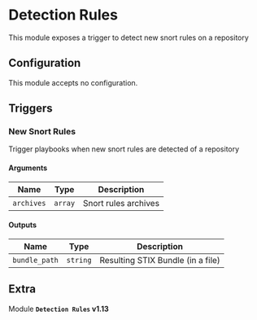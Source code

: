 # Detection Rules

This module exposes a trigger to detect new snort rules on a repository

## Configuration

This module accepts no configuration.

## Triggers

### New Snort Rules

Trigger playbooks when new snort rules are detected of a repository

#### Arguments

| Name      |  Type   |  Description  |
| --------- | ------- | --------------------------- |
| `archives` | `array` | Snort rules archives |


#### Outputs

| Name      |  Type   |  Description  |
| --------- | ------- | --------------------------- |
| `bundle_path` | `string` | Resulting STIX Bundle (in a file) |


## Extra

Module **`Detection Rules` v1.13**